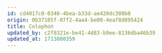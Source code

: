 ```yaml
---
id: cd4017c0-0340-4bea-b33d-ae420dc300b0
origin: 0b37185f-07f2-4aa4-be00-4eaf8d895424
title: Colophon
updated_by: c2f8321e-be41-4d83-b9ee-8136dba46b39
updated_at: 1713800359
---
```

